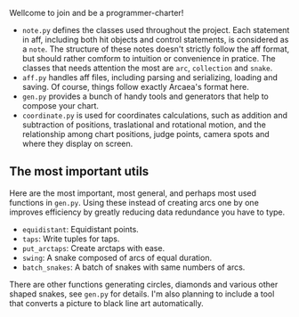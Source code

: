 Wellcome to join and be a programmer-charter!

+ `note.py` defines the classes used throughout the project. Each statement in aff, including both hit objects and control statements, is considered as a `note`. The structure of these notes doesn't strictly follow the aff format, but should rather comform to intuition or convenience in pratice. The classes that needs attention the most are `arc`, `collection` and `snake`.
+ `aff.py` handles aff files, including parsing and serializing, loading and saving. Of course, things follow exactly Arcaea's format here.
+ `gen.py` provides a bunch of handy tools and generators that help to compose your chart.
+ `coordinate.py` is used for coordinates calculations, such as addition and subtraction of positions, traslational and rotational motion, and the relationship among chart positions, judge points, camera spots and where they display on screen.

## The most important utils

Here are the most important, most general, and perhaps most used functions in `gen.py`. Using these instead of creating arcs one by one improves efficiency by greatly reducing data redundance you have to type.

+ `equidistant`: Equidistant points.
+ `taps`: Write tuples for taps.
+ `put_arctaps`: Create arctaps with ease.
+ `swing`: A snake composed of arcs of equal duration.
+ `batch_snakes`: A batch of snakes with same numbers of arcs.

There are other functions generating circles, diamonds and various other shaped snakes, see `gen.py` for details. I'm also planning to include a tool that converts a picture to black line art automatically.
